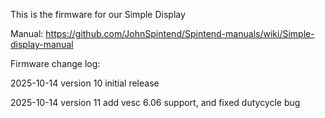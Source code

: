 This is the firmware for our Simple Display

Manual: https://github.com/JohnSpintend/Spintend-manuals/wiki/Simple-display-manual

Firmware change log:

2025-10-14 
version 10
initial release

2025-10-14 
version 11
add vesc 6.06 support, and fixed dutycycle bug

